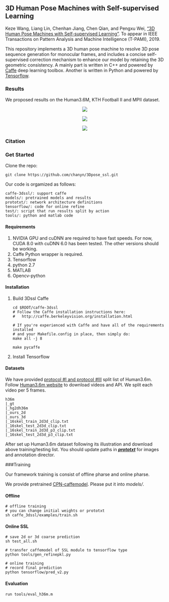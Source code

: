 ## 3D Human Pose Machines with Self-supervised Learning

Keze Wang, Liang Lin, Chenhan Jiang, Chen Qian, and Pengxu Wei, [“3D Human Pose Machines with Self-supervised Learning”](https://arxiv.org/abs/1901.03798). To appear in IEEE Transactions on Pattern Analysis and Machine Intelligence (T-PAMI), 2019.

This repository implements a 3D human pose machine to resolve 3D pose sequence generation for monocular frames, and includes a concise self-supervised correction mechanism to enhance our model by retaining the 3D geometric consistency. A mainly part is written in C++ and powered by [Caffe](https://github.com/BVLC/caffe) deep learning toolbox. Another is written in Python and powered by [Tensorflow]().

### Results

We proposed results on the Human3.6M, KTH Football II and MPII dataset.

<p align="center">
    <img src=http://www.sysu-hcp.net/wp-content/uploads/2019/01/WeChat-Screenshot_20190111210435.png>
</p>

<p align="center">
    <img src="http://www.sysu-hcp.net/wp-content/uploads/2019/01/WeChat-Screenshot_20190111210519.png">
</p>

<p align="center">
    <img src="http://www.sysu-hcp.net/wp-content/uploads/2019/01/WeChat-Screenshot_20190111210546.png">
</p>

### Citation



### Get Started

Clone the repo:

```
git clone https://github.com/chanyn/3Dpose_ssl.git
```

Our code is orgamized as follows:

```
caffe-3dssl/: support caffe
models/: pretrained models and results
prototxt/: network architecture definitions
tensorflow/: code for online refine 
test/: script that run results split by action 
tools/: python and matlab code 
```

#### Requirements

1. NVIDIA GPU and cuDNN are required to have fast speeds. For now, CUDA 8.0 with cuDNN 6.0 has been tested. The other versions should be working.
2. Caffe Python wrapper is required. 
3. Tensorflow 
4. python 2.7
5. MATLAB
6. Opencv-python

#### Installation

1. Build 3Dssl Caffe

   ```
   cd $ROOT/caffe-3dssl
   # Follow the Caffe installation instructions here:
   #   http://caffe.berkeleyvision.org/installation.html
   
   # If you're experienced with Caffe and have all of the requirements installed
   # and your Makefile.config in place, then simply do:
   make all -j 8
   
   make pycaffe
   ```

2. Install Tensorflow

#### Datasets

We have provided [protocol #I and protocol #III]() split list of Human3.6m. Follow [Human3.6m website](http://vision.imar.ro/human3.6m/description.php) to download videos and API. We split each video per 5 frames.  

```
h36m
|_gt
|_hg2dh36m
|_ours_2d
|_ours_3d
|_16skel_train_2d3d_clip.txt
|_16skel_test_2d3d_clip.txt
|_16skel_train_2d3d_p3_clip.txt
|_16skel_test_2d3d_p3_clip.txt
```

After set up Human3.6m dataset following its illustration and download above training/testing list. You should update paths in [***prototxt***]() for images and annotation director.

###Training

Our framework training is consist of offline pharse and online pharse.

We provide pretrained [CPN-caffemodel](). Please put it into *models/*.

#### Offline

```
# offline training
# you can change initial weights or prototxt
sh caffe_3dssl/examples/train.sh 
```

#### Online SSL

```
# save 2d or 3d coarse prediction
sh test_all.sh

# transfer caffemodel of SSL module to tensorflow type
python tools/gen_refinepkl.py

# online training
# record final prediction
python tensorflow/pred_v2.py
```

#### Evaluation

```
run tools/eval_h36m.m
```



